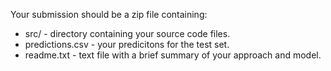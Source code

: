 Your submission should be a zip file containing:
* src/ - directory containing your source code files.
* predictions.csv - your predicitons for the test set.
* readme.txt - text file with a brief summary of your approach and model.
